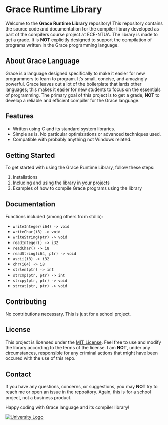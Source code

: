 # Grace Runtime Library

Welcome to the **Grace Runtime Library** repository! This repository contains the source code and documentation for the compiler library developed as part of the compilers course project at ECE-NTUA. The library is made to get a grade. It is **NOT** explicitly designed to support the compilation of programs written in the Grace programming language.

## About Grace Language

Grace is a language designed specifically to make it easier for new programmers to learn to program. It’s small, concise, and amazingly powerful. Grace leaves out a lot of the boilerplate that lards other languages; this makes it easier for new students to focus on the essentials of programming. The primary goal of this project is to get a grade, **NOT** to develop a reliable and efficient compiler for the Grace language.

## Features

- Written using C and its standard system libraries.
- Simple as is. No particular optimizations or advanced techniques used.
- Compatible with probably anything not Windows related.

## Getting Started

To get started with using the Grace Runtime Library, follow these steps:

1. Installations
2. Including and using the library in your projects
3. Examples of how to compile Grace programs using the library

## Documentation

Functions included (among others from stdlib):

- `writeInteger(i64) -> void`
- `writeChar(i8) -> void`
- `writeString(ptr) -> void`
- `readInteger() -> i32`
- `readChar() -> i8`
- `readString(i64, ptr) -> void`
- `ascii(i8) -> i32`
- `chr(i64) -> i8`
- `strlen(ptr) -> int`
- `strcmp(ptr, ptr) -> int`
- `strcpy(ptr, ptr) -> void`
- `strcat(ptr, ptr) -> void`

## Contributing

No contributions necessary. This is just for a school project.

## License

This project is licensed under the [MIT License](LICENSE). Feel free to use and modify the library according to the terms of the license. I am **NOT**, under any circumstances, responsible for any criminal actions that might have been occured with the use of this repo.

## Contact

If you have any questions, concerns, or suggestions, you may **NOT** try to reach me or open an issue in the repository. Again, this is for a school project, not a business product.

Happy coding with Grace language and its compiler library!

[![University Logo](/path/to/university-logo.png)](https://www.university-website.com)
